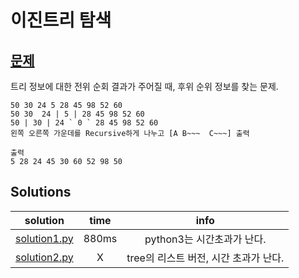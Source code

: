 # 이진트리 탐색


## [문제](https://www.acmicpc.net/problem/5639)

트리 정보에 대한 전위 순회 결과가 주어질 때, 후위 순위 정보를 찾는 문제. 


```
50 30 24 5 28 45 98 52 60
50 30  24 | 5 | 28 45 98 52 60
50 | 30 | 24 ` 0 ` 28 45 98 52 60
왼쪽 오른쪽 가운데를 Recursive하게 나누고 [A B~~~  C~~~] 출력  

출력
5 28 24 45 30 60 52 98 50
```


## Solutions
|solution|time|info|
|:-:|:-:|:-:|
|[solution1.py](solution1.py)|880ms|python3는 시간초과가 난다. |
|[solution2.py](solution2.py)|X|tree의 리스트 버전, 시간 초과가 난다. |
